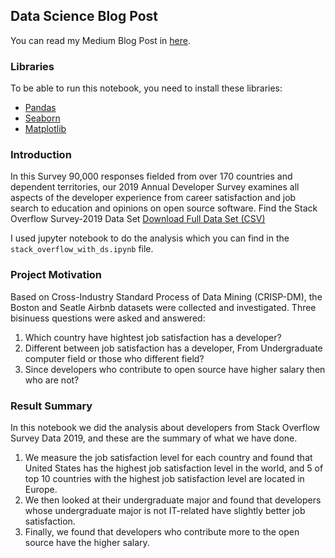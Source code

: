 ## Data Science Blog Post

You can read my Medium Blog Post in [here]().

### Libraries
To be able to run this notebook, you need to install these libraries:
- [Pandas](https://github.com/pandas-dev/pandas)
- [Seaborn](https://github.com/mwaskom/seaborn)
- [Matplotlib](https://github.com/matplotlib/matplotlib)

### Introduction
In this Survey 90,000 responses fielded from over 170 countries and dependent territories, our 2019 Annual Developer Survey examines all aspects of the developer experience from career satisfaction and job search to education and opinions on open source software.
 Find the Stack Overflow Survey-2019 Data Set [Download Full Data Set (CSV)](https://drive.google.com/file/d/1QOmVDpd8hcVYqqUXDXf68UMDWQZP0wQV/view)
 
I used jupyter notebook to do the analysis which you can find in the `stack_overflow_with_ds.ipynb` file.

### Project Motivation
Based on Cross-Industry Standard Process of Data Mining (CRISP-DM), the Boston and Seatle Airbnb datasets were collected and investigated. Three bisinuess questions were asked and answered:

1. Which country have hightest job satisfaction has a developer?
2. Different between job satisfaction has a developer, From Undergraduate computer field or those who different field?
3. Since developers who contribute to open source have higher salary then who are not?

### Result Summary
In this notebook we did the analysis about developers from Stack Overflow Survey Data 2019, and these are the summary of what we have done.

1. We measure the job satisfaction level for each country and found that United States has the highest job satisfaction level in the world, and 5 of top 10 countries with the highest job satisfaction level are located in Europe.
2. We then looked at their undergraduate major and found that developers whose undergraduate major is not IT-related have slightly better job satisfaction.
3. Finally, we found that developers who contribute more to the open source have the higher salary.
